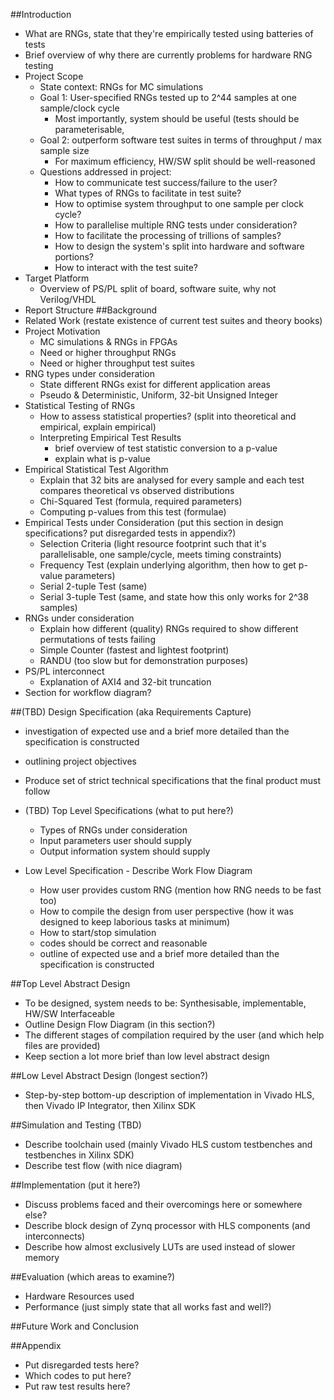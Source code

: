 ##Introduction
  - What are RNGs, state that they're empirically tested using batteries of tests
  - Brief overview of why there are currently problems for hardware RNG testing
- Project Scope
  - State context: RNGs for MC simulations
  - Goal 1: User-specified RNGs tested up to 2^44 samples at one sample/clock cycle
    - Most importantly, system should be useful (tests should be parameterisable, 
  - Goal 2: outperform software test suites in terms of throughput / max sample size
    - For maximum efficiency, HW/SW split should be well-reasoned
  - Questions addressed in project:
    - How to communicate test success/failure to the user?
    - What types of RNGs to facilitate in test suite?
    - How to optimise system throughput to one sample per clock cycle?
    - How to parallelise multiple RNG tests under consideration?
    - How to facilitate the processing of trillions of samples?
    - How to design the system's split into hardware and software portions?
    - How to interact with the test suite?
- Target Platform
  - Overview of PS/PL split of board, software suite, why not Verilog/VHDL
- Report Structure
##Background
- Related Work (restate existence of current test suites and theory books)
- Project Motivation
  - MC simulations & RNGs in FPGAs
  - Need or higher throughput RNGs
  - Need or higher throughput test suites
- RNG types under consideration
  - State different RNGs exist for different application areas
  - Pseudo & Deterministic, Uniform, 32-bit Unsigned Integer
- Statistical Testing of RNGs
  - How to assess statistical properties? (split into theoretical and empirical, explain empirical)
  - Interpreting Empirical Test Results
    - brief overview of test statistic conversion to a p-value
    - explain what is p-value
- Empirical Statistical Test Algorithm
  - Explain that 32 bits are analysed for every sample and each test compares theoretical vs observed distributions
  - Chi-Squared Test (formula, required parameters)
  - Computing p-values from this test (formulae)
- Empirical Tests under Consideration (put this section in design specifications? put disregarded tests in appendix?)
  - Selection Criteria (light resource footprint such that it's parallelisable, one sample/cycle, meets timing constraints)
  - Frequency Test (explain underlying algorithm, then how to get p-value parameters)
  - Serial 2-tuple Test (same)
  - Serial 3-tuple Test (same, and state how this only works for 2^38 samples)
- RNGs under consideration
  - Explain how different (quality) RNGs required to show different permutations of tests failing
  - Simple Counter (fastest and lightest footprint)
  - RANDU (too slow but for demonstration purposes)
- PS/PL interconnect
  - Explanation of AXI4 and 32-bit truncation
- Section for workflow diagram?

##(TBD) Design Specification (aka Requirements Capture)
- investigation of expected use and a brief more detailed than the specification is constructed
- outlining project objectives
- Produce set of strict technical specifications that the final product must follow

- (TBD) Top Level Specifications (what to put here?)
  - Types of RNGs under consideration
  - Input parameters user should supply
  - Output information system should supply

- Low Level Specification - Describe Work Flow Diagram
  - How user provides custom RNG (mention how RNG needs to be fast too)
  - How to compile the design from user perspective (how it was designed to keep laborious tasks at minimum)
  - How to start/stop simulation
  - codes should be correct and reasonable
  - outline of expected use and a brief more detailed than the specification is constructed

##Top Level Abstract Design
- To be designed, system needs to be: Synthesisable, implementable, HW/SW Interfaceable
- Outline Design Flow Diagram (in this section?)
- The different stages of compilation required by the user (and which help files are provided)
- Keep section a lot more brief than low level abstract design

##Low Level Abstract Design (longest section?)
- Step-by-step bottom-up description of implementation in Vivado HLS, then Vivado IP Integrator, then Xilinx SDK

##Simulation and Testing (TBD)
- Describe toolchain used (mainly Vivado HLS custom testbenches and testbenches in Xilinx SDK)
- Describe test flow (with nice diagram)

##Implementation (put it here?)
- Discuss problems faced and their overcomings here or somewhere else?
- Describe block design of Zynq processor with HLS components (and interconnects)
- Describe how almost exclusively LUTs are used instead of slower memory

##Evaluation (which areas to examine?)
- Hardware Resources used
- Performance (just simply state that all works fast and well?)

##Future Work and Conclusion

##Appendix
- Put disregarded tests here?
- Which codes to put here?
- Put raw test results here?
